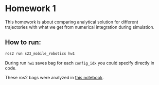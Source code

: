 # Homework 1

This homework is about comparing analytical solution for different trajectories with what we get from numerical integration during simulation.

## How to run:

```bash
ros2 run s23_mobile_robotics hw1
```

During run `hw1` saves bag for each `config_idx` you could specify directly in code.

These ros2 bags were analyzed in [this notebook](homework1_vis.ipynb).
